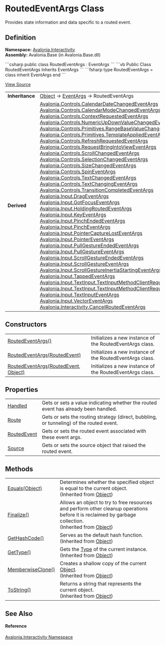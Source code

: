 # RoutedEventArgs Class


Provides state information and data specific to a routed event.



## Definition
**Namespace:** <a href="N_Avalonia_Interactivity">Avalonia.Interactivity</a>  
**Assembly:** Avalonia.Base (in Avalonia.Base.dll)

<Tabs groupId="api-code-preview">
<TabItem value="csharp" label="C#">
```csharp
public class RoutedEventArgs : EventArgs
```
</TabItem>
<TabItem value="vb" label="VB">
```vb
Public Class RoutedEventArgs
	Inherits EventArgs
```
</TabItem>
<TabItem value="fsharp" label="F#">
```fsharp
type RoutedEventArgs = 
    class
        inherit EventArgs
    end
```
</TabItem>
</Tabs>



<a href="https://github.com/AvaloniaUI/Avalonia/tree/master/src/Avalonia.Base/Interactivity/RoutedEventArgs.cs" title="View the source code">View Source</a>

<table>
<tr><td><strong>Inheritance</strong></td><td><a href="https://learn.microsoft.com/dotnet/api/system.object" target="_blank" rel="noopener noreferrer">Object</a>  →  <a href="https://learn.microsoft.com/dotnet/api/system.eventargs" target="_blank" rel="noopener noreferrer">EventArgs</a>  →  RoutedEventArgs</td></tr>
<tr><td><strong>Derived</strong></td><td><a href="T_Avalonia_Controls_CalendarDateChangedEventArgs">Avalonia.Controls.CalendarDateChangedEventArgs</a><br /><a href="T_Avalonia_Controls_CalendarModeChangedEventArgs">Avalonia.Controls.CalendarModeChangedEventArgs</a><br /><a href="T_Avalonia_Controls_ContextRequestedEventArgs">Avalonia.Controls.ContextRequestedEventArgs</a><br /><a href="T_Avalonia_Controls_NumericUpDownValueChangedEventArgs">Avalonia.Controls.NumericUpDownValueChangedEventArgs</a><br /><a href="T_Avalonia_Controls_Primitives_RangeBaseValueChangedEventArgs">Avalonia.Controls.Primitives.RangeBaseValueChangedEventArgs</a><br /><a href="T_Avalonia_Controls_Primitives_TemplateAppliedEventArgs">Avalonia.Controls.Primitives.TemplateAppliedEventArgs</a><br /><a href="T_Avalonia_Controls_RefreshRequestedEventArgs">Avalonia.Controls.RefreshRequestedEventArgs</a><br /><a href="T_Avalonia_Controls_RequestBringIntoViewEventArgs">Avalonia.Controls.RequestBringIntoViewEventArgs</a><br /><a href="T_Avalonia_Controls_ScrollChangedEventArgs">Avalonia.Controls.ScrollChangedEventArgs</a><br /><a href="T_Avalonia_Controls_SelectionChangedEventArgs">Avalonia.Controls.SelectionChangedEventArgs</a><br /><a href="T_Avalonia_Controls_SizeChangedEventArgs">Avalonia.Controls.SizeChangedEventArgs</a><br /><a href="T_Avalonia_Controls_SpinEventArgs">Avalonia.Controls.SpinEventArgs</a><br /><a href="T_Avalonia_Controls_TextChangedEventArgs">Avalonia.Controls.TextChangedEventArgs</a><br /><a href="T_Avalonia_Controls_TextChangingEventArgs">Avalonia.Controls.TextChangingEventArgs</a><br /><a href="T_Avalonia_Controls_TransitionCompletedEventArgs">Avalonia.Controls.TransitionCompletedEventArgs</a><br /><a href="T_Avalonia_Input_DragEventArgs">Avalonia.Input.DragEventArgs</a><br /><a href="T_Avalonia_Input_GotFocusEventArgs">Avalonia.Input.GotFocusEventArgs</a><br /><a href="T_Avalonia_Input_HoldingRoutedEventArgs">Avalonia.Input.HoldingRoutedEventArgs</a><br /><a href="T_Avalonia_Input_KeyEventArgs">Avalonia.Input.KeyEventArgs</a><br /><a href="T_Avalonia_Input_PinchEndedEventArgs">Avalonia.Input.PinchEndedEventArgs</a><br /><a href="T_Avalonia_Input_PinchEventArgs">Avalonia.Input.PinchEventArgs</a><br /><a href="T_Avalonia_Input_PointerCaptureLostEventArgs">Avalonia.Input.PointerCaptureLostEventArgs</a><br /><a href="T_Avalonia_Input_PointerEventArgs">Avalonia.Input.PointerEventArgs</a><br /><a href="T_Avalonia_Input_PullGestureEndedEventArgs">Avalonia.Input.PullGestureEndedEventArgs</a><br /><a href="T_Avalonia_Input_PullGestureEventArgs">Avalonia.Input.PullGestureEventArgs</a><br /><a href="T_Avalonia_Input_ScrollGestureEndedEventArgs">Avalonia.Input.ScrollGestureEndedEventArgs</a><br /><a href="T_Avalonia_Input_ScrollGestureEventArgs">Avalonia.Input.ScrollGestureEventArgs</a><br /><a href="T_Avalonia_Input_ScrollGestureInertiaStartingEventArgs">Avalonia.Input.ScrollGestureInertiaStartingEventArgs</a><br /><a href="T_Avalonia_Input_TappedEventArgs">Avalonia.Input.TappedEventArgs</a><br /><a href="T_Avalonia_Input_TextInput_TextInputMethodClientRequeryRequestedEventArgs">Avalonia.Input.TextInput.TextInputMethodClientRequeryRequestedEventArgs</a><br /><a href="T_Avalonia_Input_TextInput_TextInputMethodClientRequestedEventArgs">Avalonia.Input.TextInput.TextInputMethodClientRequestedEventArgs</a><br /><a href="T_Avalonia_Input_TextInputEventArgs">Avalonia.Input.TextInputEventArgs</a><br /><a href="T_Avalonia_Input_VectorEventArgs">Avalonia.Input.VectorEventArgs</a><br /><a href="T_Avalonia_Interactivity_CancelRoutedEventArgs">Avalonia.Interactivity.CancelRoutedEventArgs</a></td></tr>
</table>



## Constructors
<table>
<tr>
<td><a href="M_Avalonia_Interactivity_RoutedEventArgs__ctor">RoutedEventArgs()</a></td>
<td>Initializes a new instance of the RoutedEventArgs class.</td>
</tr>
<tr>
<td><a href="M_Avalonia_Interactivity_RoutedEventArgs__ctor_2">RoutedEventArgs(RoutedEvent)</a></td>
<td>Initializes a new instance of the RoutedEventArgs class.</td>
</tr>
<tr>
<td><a href="M_Avalonia_Interactivity_RoutedEventArgs__ctor_1">RoutedEventArgs(RoutedEvent, Object)</a></td>
<td>Initializes a new instance of the RoutedEventArgs class.</td>
</tr>
</table>

## Properties
<table>
<tr>
<td><a href="P_Avalonia_Interactivity_RoutedEventArgs_Handled">Handled</a></td>
<td>Gets or sets a value indicating whether the routed event has already been handled.</td>
</tr>
<tr>
<td><a href="P_Avalonia_Interactivity_RoutedEventArgs_Route">Route</a></td>
<td>Gets or sets the routing strategy (direct, bubbling, or tunneling) of the routed event.</td>
</tr>
<tr>
<td><a href="P_Avalonia_Interactivity_RoutedEventArgs_RoutedEvent">RoutedEvent</a></td>
<td>Gets or sets the routed event associated with these event args.</td>
</tr>
<tr>
<td><a href="P_Avalonia_Interactivity_RoutedEventArgs_Source">Source</a></td>
<td>Gets or sets the source object that raised the routed event.</td>
</tr>
</table>

## Methods
<table>
<tr>
<td><a href="https://learn.microsoft.com/dotnet/api/system.object.equals#system-object-equals(system-object)" target="_blank" rel="noopener noreferrer">Equals(Object)</a></td>
<td>Determines whether the specified object is equal to the current object.<br />(Inherited from <a href="https://learn.microsoft.com/dotnet/api/system.object" target="_blank" rel="noopener noreferrer">Object</a>)</td>
</tr>
<tr>
<td><a href="https://learn.microsoft.com/dotnet/api/system.object.finalize" target="_blank" rel="noopener noreferrer">Finalize()</a></td>
<td>Allows an object to try to free resources and perform other cleanup operations before it is reclaimed by garbage collection.<br />(Inherited from <a href="https://learn.microsoft.com/dotnet/api/system.object" target="_blank" rel="noopener noreferrer">Object</a>)</td>
</tr>
<tr>
<td><a href="https://learn.microsoft.com/dotnet/api/system.object.gethashcode" target="_blank" rel="noopener noreferrer">GetHashCode()</a></td>
<td>Serves as the default hash function.<br />(Inherited from <a href="https://learn.microsoft.com/dotnet/api/system.object" target="_blank" rel="noopener noreferrer">Object</a>)</td>
</tr>
<tr>
<td><a href="https://learn.microsoft.com/dotnet/api/system.object.gettype" target="_blank" rel="noopener noreferrer">GetType()</a></td>
<td>Gets the <a href="https://learn.microsoft.com/dotnet/api/system.type" target="_blank" rel="noopener noreferrer">Type</a> of the current instance.<br />(Inherited from <a href="https://learn.microsoft.com/dotnet/api/system.object" target="_blank" rel="noopener noreferrer">Object</a>)</td>
</tr>
<tr>
<td><a href="https://learn.microsoft.com/dotnet/api/system.object.memberwiseclone" target="_blank" rel="noopener noreferrer">MemberwiseClone()</a></td>
<td>Creates a shallow copy of the current <a href="https://learn.microsoft.com/dotnet/api/system.object" target="_blank" rel="noopener noreferrer">Object</a>.<br />(Inherited from <a href="https://learn.microsoft.com/dotnet/api/system.object" target="_blank" rel="noopener noreferrer">Object</a>)</td>
</tr>
<tr>
<td><a href="https://learn.microsoft.com/dotnet/api/system.object.tostring" target="_blank" rel="noopener noreferrer">ToString()</a></td>
<td>Returns a string that represents the current object.<br />(Inherited from <a href="https://learn.microsoft.com/dotnet/api/system.object" target="_blank" rel="noopener noreferrer">Object</a>)</td>
</tr>
</table>

## See Also


#### Reference
<a href="N_Avalonia_Interactivity">Avalonia.Interactivity Namespace</a>  


